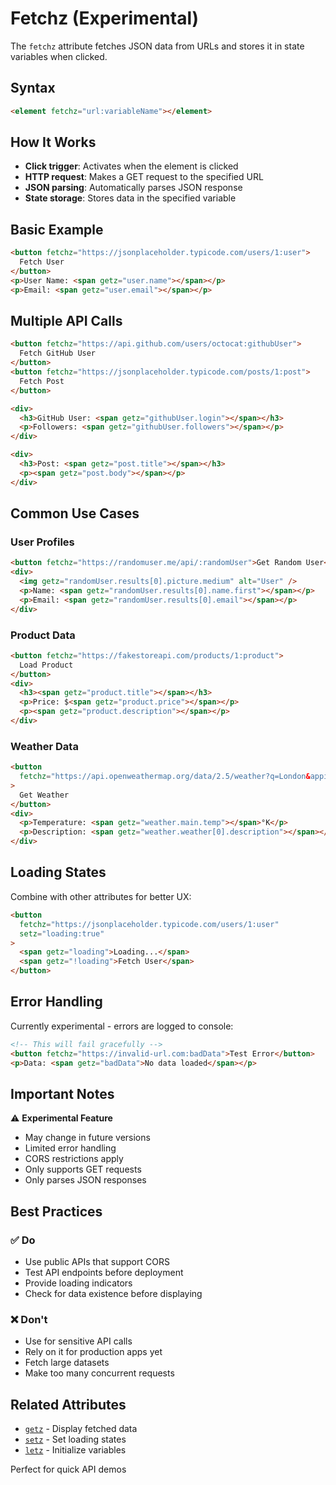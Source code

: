 # Fetchz (Experimental)

The `fetchz` attribute fetches JSON data from URLs and stores it in state variables when clicked.

## Syntax

```html
<element fetchz="url:variableName"></element>
```

## How It Works

- **Click trigger**: Activates when the element is clicked
- **HTTP request**: Makes a GET request to the specified URL
- **JSON parsing**: Automatically parses JSON response
- **State storage**: Stores data in the specified variable

## Basic Example

```html
<button fetchz="https://jsonplaceholder.typicode.com/users/1:user">
  Fetch User
</button>
<p>User Name: <span getz="user.name"></span></p>
<p>Email: <span getz="user.email"></span></p>
```

## Multiple API Calls

```html
<button fetchz="https://api.github.com/users/octocat:githubUser">
  Fetch GitHub User
</button>
<button fetchz="https://jsonplaceholder.typicode.com/posts/1:post">
  Fetch Post
</button>

<div>
  <h3>GitHub User: <span getz="githubUser.login"></span></h3>
  <p>Followers: <span getz="githubUser.followers"></span></p>
</div>

<div>
  <h3>Post: <span getz="post.title"></span></h3>
  <p><span getz="post.body"></span></p>
</div>
```

## Common Use Cases

### User Profiles

```html
<button fetchz="https://randomuser.me/api/:randomUser">Get Random User</button>
<div>
  <img getz="randomUser.results[0].picture.medium" alt="User" />
  <p>Name: <span getz="randomUser.results[0].name.first"></span></p>
  <p>Email: <span getz="randomUser.results[0].email"></span></p>
</div>
```

### Product Data

```html
<button fetchz="https://fakestoreapi.com/products/1:product">
  Load Product
</button>
<div>
  <h3><span getz="product.title"></span></h3>
  <p>Price: $<span getz="product.price"></span></p>
  <p><span getz="product.description"></span></p>
</div>
```

### Weather Data

```html
<button
  fetchz="https://api.openweathermap.org/data/2.5/weather?q=London&appid=YOUR_KEY:weather"
>
  Get Weather
</button>
<div>
  <p>Temperature: <span getz="weather.main.temp"></span>°K</p>
  <p>Description: <span getz="weather.weather[0].description"></span></p>
</div>
```

## Loading States

Combine with other attributes for better UX:

```html
<button
  fetchz="https://jsonplaceholder.typicode.com/users/1:user"
  setz="loading:true"
>
  <span getz="loading">Loading...</span>
  <span getz="!loading">Fetch User</span>
</button>
```

## Error Handling

Currently experimental - errors are logged to console:

```html
<!-- This will fail gracefully -->
<button fetchz="https://invalid-url.com:badData">Test Error</button>
<p>Data: <span getz="badData">No data loaded</span></p>
```

## Important Notes

⚠️ **Experimental Feature**

- May change in future versions
- Limited error handling
- CORS restrictions apply
- Only supports GET requests
- Only parses JSON responses

## Best Practices

### ✅ Do

- Use public APIs that support CORS
- Test API endpoints before deployment
- Provide loading indicators
- Check for data existence before displaying

### ❌ Don't

- Use for sensitive API calls
- Rely on it for production apps yet
- Fetch large datasets
- Make too many concurrent requests

## Related Attributes

- [`getz`](../Variables/get.md) - Display fetched data
- [`setz`](../Variables/set.md) - Set loading states
- [`letz`](../Variables/let.md) - Initialize variables

Perfect for quick API demos

